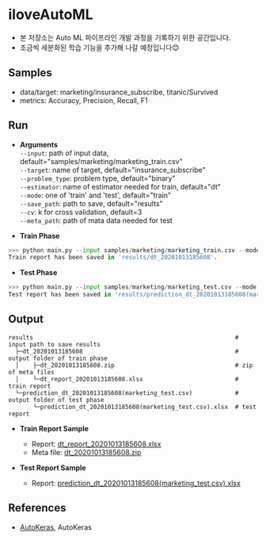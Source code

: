 # iloveAutoML
* 본 저장소는 Auto ML 파이프라인 개발 과정을 기록하기 위한 공간입니다.
* 조금씩 세분화된 학습 기능을 추가해 나갈 예정입니다😊

## Samples
* data/target: marketing/insurance_subscribe, titanic/Survived
* metrics: Accuracy, Precision, Recall, F1

## Run
* **Arguments**  
`--input`: path of input data, default="samples/marketing/marketing_train.csv"  
`--target`: name of target, default="insurance_subscribe"  
`--problem_type`: problem type, default="binary"  
`--estimator`: name of estimator needed for train, default="dt"  
`--mode`: one of 'train' and 'test', default="train"  
`--save_path`: path to save, default="results"  
`--cv`: k for cross validation, default=3  
`--meta_path`: path of mata data needed for test  

* **Train Phase**
```python
>>> python main.py --input samples/marketing/marketing_train.csv --mode train --problem_type binary --target insurance_subscribe --save_path results
Train report has been saved in 'results/dt_20201013185608'.
```
* **Test Phase**
```python
>>> python main.py --input samples/marketing/marketing_test.csv --mode test --meta_path results/dt_20201013185608 --save_path results
Test report has been saved in 'results/prediction_dt_20201013185608(marketing_test.csv)'.
```

## Output
```
results                                                         # input path to save results
  ├─dt_20201013185608                                           # output folder of train phase
  │    ├─dt_20201013185608.zip                                  # zip of meta files
  │    └─dt_report_20201013185608.xlsx                          # train report
  └─prediction_dt_20201013185608(marketing_test.csv)            # output folder of test phase
       └─prediction_dt_20201013185608(marketing_test.csv).xlsx  # test report
```

* **Train Report Sample**
    * Report: [dt_report_20201013185608.xlsx](https://gitlab.solidware.io/Andrew/minicore/raw/master/results/dt_20201013185608/dt_report_20201013185608.xlsx)
    * Meta file: [dt_20201013185608.zip](https://gitlab.solidware.io/Andrew/minicore/raw/master/results/dt_20201013185608/dt_20201013185608.zip)

* **Test Report Sample**
    * Report: [prediction_dt_20201013185608(marketing_test.csv).xlsx](https://gitlab.solidware.io/Andrew/minicore/raw/master/results/prediction_dt_20201013185608(marketing_test.csv)/prediction_dt_20201013185608(marketing_test.csv).xlsx)

## References
* [AutoKeras](https://github.com/keras-team/autokeras), AutoKeras
